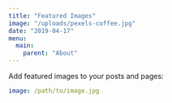 ```yaml
---
title: "Featured Images"
image: "/uploads/pexels-coffee.jpg"
date: "2019-04-17"
menu:
  main:
    parent: "About"
---
```


Add featured images to your posts and pages:

```yaml
image: /path/to/image.jpg
```